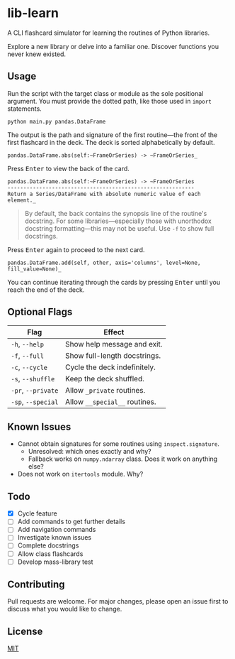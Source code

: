 # lib-learn

A CLI flashcard simulator for learning the routines of Python libraries.

Explore a new library or delve into a familiar one. Discover functions you never knew existed.

## Usage
Run the script with the target class or module as the sole positional argument. You must provide the dotted path, like those used in `import` statements.

```shell
python main.py pandas.DataFrame
```

The output is the path and signature of the first routine&mdash;the front of the first flashcard in the deck. The deck is sorted alphabetically by default.

```
pandas.DataFrame.abs(self:~FrameOrSeries) -> ~FrameOrSeries_
```

Press <kbd>Enter</kbd> to view the back of the card.

```
pandas.DataFrame.abs(self:~FrameOrSeries) -> ~FrameOrSeries
-----------------------------------------------------------
Return a Series/DataFrame with absolute numeric value of each element._
```

>By default, the back contains the synopsis line of the routine's docstring. For some libraries&mdash;especially those with unorthodox docstring formatting&mdash;this may not be useful. Use `-f` to show full docstrings.

Press <kbd>Enter</kbd> again to proceed to the next card.

```
pandas.DataFrame.add(self, other, axis='columns', level=None, fill_value=None)_
```

You can continue iterating through the cards by pressing <kbd>Enter</kbd> until you reach the end of the deck.

## Optional Flags

|        Flag         |             Effect             |
| ------------------- | ------------------------------ |
| `-h`, `--help`      | Show help message and exit.    |
| `-f`, `--full`      | Show full-length docstrings.   |
| `-c`, `--cycle`     | Cycle the deck indefinitely.   |
| `-s`, `--shuffle`   | Keep the deck shuffled.        |
| `-pr`, `--private`  | Allow `_private` routines.     |
| `-sp`, `--special`  | Allow `__special__` routines.  |

## Known Issues

- Cannot obtain signatures for some routines using `inspect.signature`.
  - Unresolved: which ones exactly and why?
  - Fallback works on `numpy.ndarray` class. Does it work on anything else?
- Does not work on `itertools` module. Why?

## Todo
- [x] Cycle feature
- [ ] Add commands to get further details
- [ ] Add navigation commands
- [ ] Investigate known issues
- [ ] Complete docstrings
- [ ] Allow class flashcards
- [ ] Develop mass-library test

## Contributing
Pull requests are welcome. For major changes, please open an issue first to discuss what you would like to change.

## License
[MIT](https://choosealicense.com/licenses/mit/)
